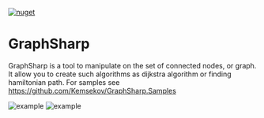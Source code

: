 [![nuget](https://img.shields.io/nuget/v/Kemsekov.GraphSharp.svg)](https://www.nuget.org/packages/Kemsekov.GraphSharp/) 
# GraphSharp
GraphSharp is a tool to manipulate on the set of connected nodes, or graph. 
It allow you to create such algorithms as dijkstra algorithm or finding hamiltonian path.
For samples see https://github.com/Kemsekov/GraphSharp.Samples

![example](https://user-images.githubusercontent.com/57869319/149961444-a0afc184-7119-4a8c-99de-4d15f587559f.jpg)
![example](https://user-images.githubusercontent.com/57869319/151210385-1e5b8172-a20c-4435-b2ca-5a56b0ee0cd9.jpg)


